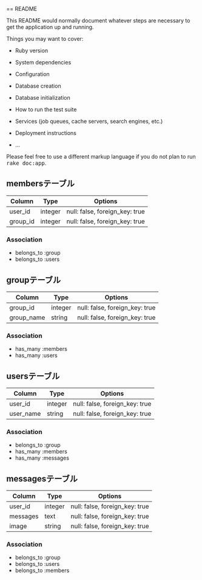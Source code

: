 == README

This README would normally document whatever steps are necessary to get the
application up and running.

Things you may want to cover:

* Ruby version

* System dependencies

* Configuration

* Database creation

* Database initialization

* How to run the test suite

* Services (job queues, cache servers, search engines, etc.)

* Deployment instructions

* ...


Please feel free to use a different markup language if you do not plan to run
<tt>rake doc:app</tt>.

## membersテーブル

|Column|Type|Options|
|------|----|-------|
|user_id|integer|null: false, foreign_key: true|
|group_id|integer|null: false, foreign_key: true|

### Association
- belongs_to :group
- belongs_to :users

## groupテーブル

|Column|Type|Options|
|------|----|-------|
|group_id|integer|null: false, foreign_key: true|
|group_name|string|null: false, foreign_key: true|

### Association
- has_many :members
- has_many :users

## usersテーブル

|Column|Type|Options|
|------|--------------|-------|
|user_id|integer|null: false, foreign_key: true|
|user_name|string|null: false, foreign_key: true|

### Association
- belongs_to :group
- has_many :members
- has_many :messages


## messagesテーブル

|Column|Type|Options|
|------|---------------|-------|
|user_id|integer|null: false, foreign_key: true|
|messages|text|null: false, foreign_key: true|
|image|string|null: false, foreign_key: true|

### Association
- belongs_to :group
- belongs_to :users
- belongs_to :members


